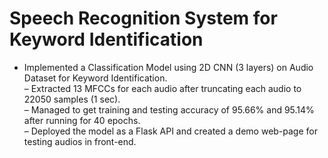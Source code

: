 # Speech Recognition System for Keyword Identification

- Implemented a Classification Model using 2D CNN (3 layers) on Audio Dataset for Keyword Identification.  <br />
– Extracted 13 MFCCs for each audio after truncating each audio to 22050 samples (1 sec).  <br />
– Managed to get training and testing accuracy of 95.66% and 95.14% after running for 40 epochs.  <br />
– Deployed the model as a Flask API and created a demo web-page for testing audios in front-end.  <br />
